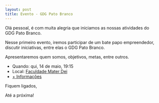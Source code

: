 ```yaml
---
layout: post
title: Evento - GDG Pato Branco
---
```


Olá pessoal, é com muita alegria que iniciamos as nossas atividades do GDG Pato Branco.

Nesse primeiro evento, iremos participar de um bate papo empreendedor, discutir iniciativas, entre elas o GDG Pato Branco.

Apresentaremos quem somos, objetivos, metas, entre outros.﻿

- Quando: qui, 14 de maio, 19:15
- Local: [Faculdade Mater Dei](https://www.google.com.br/maps/place/Faculdade+Mater+Dei/@-26.233664,-52.671511,15z/data=!4m2!3m1!1s0x0:0x165da9324c9160ec?sa=X&ei=g6FKVdaXM4S8ggTP54GwCA&ved=0CHIQ_BIwCg)
- [+ Informações](https://plus.google.com/events/cttd7b0ts55nccnvjkqhbv0tf6g)


Fiquem ligados,

Até a próxima!
